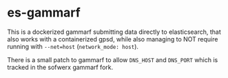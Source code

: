 # es-gammarf

This is a dockerized gammarf submitting data directly to elasticsearch, that also works with a containerized gpsd, while also managing to NOT require running with `--net=host` (`network_mode: host`).

There is a small patch to gammarf to allow `DNS_HOST` and `DNS_PORT` which is tracked in the sofwerx gammarf fork.

